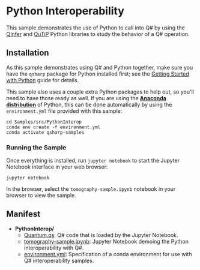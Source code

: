 # Python Interoperability

This sample demonstrates the use of Python to call into Q# by using the [QInfer](http://qinfer.org/) and [QuTiP](http://qutip.org/) Python libraries to study the behavior of a Q# operation.

## Installation

As this sample demonstrates using Q# and Python together, make sure you have the `qsharp` package for Python installed first; see the [Getting Started with Python](https://docs.microsoft.com/azure/quantum/install-python-qdk) guide for details.

This sample also uses a couple extra Python packages to help out, so you'll need to have those ready as well.
If you are using the [**Anaconda distribution**](https://www.anaconda.com/) of Python, this can be done automatically by using the `environment.yml` file provided with this sample:

```shell
cd Samples/src/PythonInterop
conda env create -f environment.yml
conda activate qsharp-samples
```

### Running the Sample

Once everything is installed, run `jupyter notebook` to start the Jupyter Notebook interface in your web browser:

```shell
jupyter notebook
```

In the browser, select the `tomography-sample.ipynb` notebook in your browser to
view the sample.

## Manifest

- **PythonInterop/**
  - [Quantum.qs](./Quantum.qs): Q# code that is loaded by the Jupyter Notebook.
  - [tomography-sample.ipynb](./tomography-sample.ipynb): Jupyter Notebook demoing the Python interoperability with Q#.
  - [environment.yml](./environment.yml): Specification of a conda environment for use with Q# interoperability samples.
